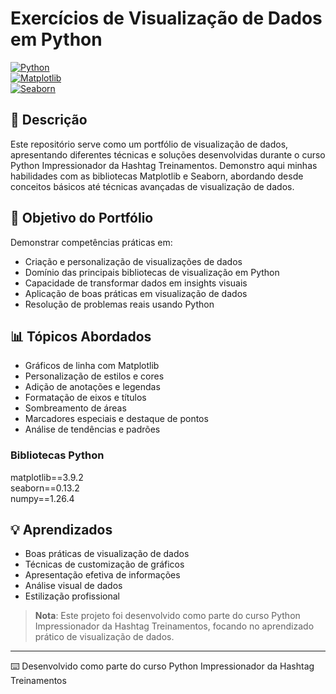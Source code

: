 # Exercícios de Visualização de Dados em Python  
[![Python](https://img.shields.io/badge/Python-3.x-blue.svg)](https://www.python.org/)  
[![Matplotlib](https://img.shields.io/badge/Matplotlib-3.x-orange.svg)](https://matplotlib.org/)  
[![Seaborn](https://img.shields.io/badge/Seaborn-0.12.x-green.svg)](https://seaborn.pydata.org/)  

## 📝 Descrição  
Este repositório serve como um portfólio de visualização de dados, apresentando diferentes técnicas e soluções desenvolvidas durante o curso Python Impressionador da Hashtag Treinamentos. Demonstro aqui minhas habilidades com as bibliotecas Matplotlib e Seaborn, abordando desde conceitos básicos até técnicas avançadas de visualização de dados.  

## 🎯 Objetivo do Portfólio  
Demonstrar competências práticas em:  
- Criação e personalização de visualizações de dados  
- Domínio das principais bibliotecas de visualização em Python  
- Capacidade de transformar dados em insights visuais  
- Aplicação de boas práticas em visualização de dados  
- Resolução de problemas reais usando Python  

## 📊 Tópicos Abordados  
- Gráficos de linha com Matplotlib  
- Personalização de estilos e cores  
- Adição de anotações e legendas  
- Formatação de eixos e títulos  
- Sombreamento de áreas  
- Marcadores especiais e destaque de pontos  
- Análise de tendências e padrões  

### Bibliotecas Python  
matplotlib==3.9.2  
seaborn==0.13.2  
numpy==1.26.4

## 💡 Aprendizados  
- Boas práticas de visualização de dados  
- Técnicas de customização de gráficos  
- Apresentação efetiva de informações  
- Análise visual de dados  
- Estilização profissional  

> **Nota**: Este projeto foi desenvolvido como parte do curso Python Impressionador da Hashtag Treinamentos, focando no aprendizado prático de visualização de dados.  

---  
⌨️ Desenvolvido como parte do curso Python Impressionador da Hashtag Treinamentos
